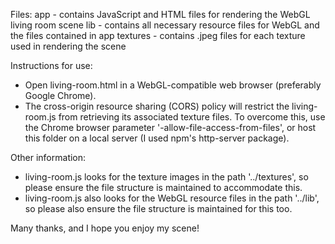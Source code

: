 Files:
app - contains JavaScript and HTML files for rendering the WebGL living room scene
lib - contains all necessary resource files for WebGL and the files contained in app
textures - contains .jpeg files for each texture used in rendering the scene

Instructions for use:
- Open living-room.html in a WebGL-compatible web browser (preferably Google Chrome).
- The cross-origin resource sharing (CORS) policy will restrict the living-room.js from retrieving its associated texture files. To overcome this, use the Chrome browser parameter '-allow-file-access-from-files', or host this folder on a local server (I used npm's http-server package).

Other information:
- living-room.js looks for the texture images in the path '../textures', so please ensure the file structure is maintained to accommodate this.
- living-room.js also looks for the WebGL resource files in the path '../lib', so please also ensure the file structure is maintained for this too.

Many thanks, and I hope you enjoy my scene!